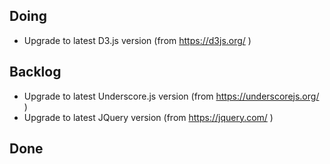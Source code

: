 Doing
----
* Upgrade to latest D3.js version (from https://d3js.org/ )

Backlog
-------
* Upgrade to latest Underscore.js version (from https://underscorejs.org/ )
* Upgrade to latest JQuery version (from https://jquery.com/ )

Done
----
